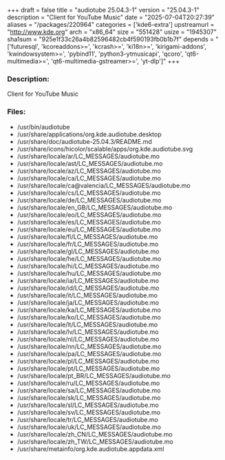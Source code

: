 +++
draft = false
title = "audiotube 25.04.3-1"
version = "25.04.3-1"
description = "Client for YouTube Music"
date = "2025-07-04T20:27:39"
aliases = "/packages/220964"
categories = ['kde6-extra']
upstreamurl = "http://www.kde.org"
arch = "x86_64"
size = "551428"
usize = "1945307"
sha1sum = "925e1f33c26a4b82596482cb4f590193fb0b1b7f"
depends = "['futuresql', 'kcoreaddons>=', 'kcrash>=', 'ki18n>=', 'kirigami-addons', 'kwindowsystem>=', 'pybind11', 'python3-ytmusicapi', 'qcoro', 'qt6-multimedia>=', 'qt6-multimedia-gstreamer>=', 'yt-dlp']"
+++
### Description: 
Client for YouTube Music

### Files: 
* /usr/bin/audiotube
* /usr/share/applications/org.kde.audiotube.desktop
* /usr/share/doc/audiotube-25.04.3/README.md
* /usr/share/icons/hicolor/scalable/apps/org.kde.audiotube.svg
* /usr/share/locale/ar/LC_MESSAGES/audiotube.mo
* /usr/share/locale/ast/LC_MESSAGES/audiotube.mo
* /usr/share/locale/az/LC_MESSAGES/audiotube.mo
* /usr/share/locale/ca/LC_MESSAGES/audiotube.mo
* /usr/share/locale/ca@valencia/LC_MESSAGES/audiotube.mo
* /usr/share/locale/cs/LC_MESSAGES/audiotube.mo
* /usr/share/locale/de/LC_MESSAGES/audiotube.mo
* /usr/share/locale/en_GB/LC_MESSAGES/audiotube.mo
* /usr/share/locale/eo/LC_MESSAGES/audiotube.mo
* /usr/share/locale/es/LC_MESSAGES/audiotube.mo
* /usr/share/locale/eu/LC_MESSAGES/audiotube.mo
* /usr/share/locale/fi/LC_MESSAGES/audiotube.mo
* /usr/share/locale/fr/LC_MESSAGES/audiotube.mo
* /usr/share/locale/gl/LC_MESSAGES/audiotube.mo
* /usr/share/locale/he/LC_MESSAGES/audiotube.mo
* /usr/share/locale/hi/LC_MESSAGES/audiotube.mo
* /usr/share/locale/hu/LC_MESSAGES/audiotube.mo
* /usr/share/locale/ia/LC_MESSAGES/audiotube.mo
* /usr/share/locale/id/LC_MESSAGES/audiotube.mo
* /usr/share/locale/it/LC_MESSAGES/audiotube.mo
* /usr/share/locale/ja/LC_MESSAGES/audiotube.mo
* /usr/share/locale/ka/LC_MESSAGES/audiotube.mo
* /usr/share/locale/ko/LC_MESSAGES/audiotube.mo
* /usr/share/locale/lt/LC_MESSAGES/audiotube.mo
* /usr/share/locale/lv/LC_MESSAGES/audiotube.mo
* /usr/share/locale/nl/LC_MESSAGES/audiotube.mo
* /usr/share/locale/nn/LC_MESSAGES/audiotube.mo
* /usr/share/locale/pa/LC_MESSAGES/audiotube.mo
* /usr/share/locale/pl/LC_MESSAGES/audiotube.mo
* /usr/share/locale/pt/LC_MESSAGES/audiotube.mo
* /usr/share/locale/pt_BR/LC_MESSAGES/audiotube.mo
* /usr/share/locale/ru/LC_MESSAGES/audiotube.mo
* /usr/share/locale/sa/LC_MESSAGES/audiotube.mo
* /usr/share/locale/sk/LC_MESSAGES/audiotube.mo
* /usr/share/locale/sl/LC_MESSAGES/audiotube.mo
* /usr/share/locale/sv/LC_MESSAGES/audiotube.mo
* /usr/share/locale/tr/LC_MESSAGES/audiotube.mo
* /usr/share/locale/uk/LC_MESSAGES/audiotube.mo
* /usr/share/locale/zh_CN/LC_MESSAGES/audiotube.mo
* /usr/share/locale/zh_TW/LC_MESSAGES/audiotube.mo
* /usr/share/metainfo/org.kde.audiotube.appdata.xml
